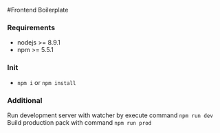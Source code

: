 #Frontend Boilerplate

### Requirements
- nodejs >= 8.9.1
- npm >= 5.5.1

### Init
- `npm i` or `npm install` 

### Additional
Run development server with watcher by execute command `npm run dev`
Build production pack with command `npm run prod`